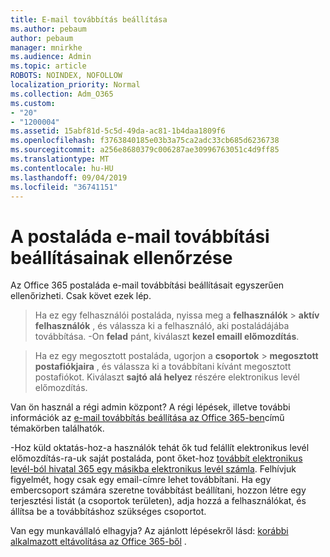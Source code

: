 ```yaml
---
title: E-mail továbbítás beállítása
ms.author: pebaum
author: pebaum
manager: mnirkhe
ms.audience: Admin
ms.topic: article
ROBOTS: NOINDEX, NOFOLLOW
localization_priority: Normal
ms.collection: Adm_O365
ms.custom:
- "20"
- "1200004"
ms.assetid: 15abf81d-5c5d-49da-ac81-1b4daa1809f6
ms.openlocfilehash: f3763840185e03b3a75ca2adc33cb685d6236738
ms.sourcegitcommit: a256e8680379c006287ae30996763051c4d9ff85
ms.translationtype: MT
ms.contentlocale: hu-HU
ms.lasthandoff: 09/04/2019
ms.locfileid: "36741151"
---
```

# <a name="check-the-email-forwarding-settings-for-a-mailbox"></a>A postaláda e-mail továbbítási beállításainak ellenőrzése

Az Office 365 postaláda e-mail továbbítási beállításait egyszerűen ellenőrizheti. Csak követ ezek lép.
  
> Ha ez egy felhasználói postaláda, nyissa meg a **felhasználók** \> **aktív felhasználók** , és válassza ki a felhasználó, aki postaládájába továbbítása. -On **felad** pánt, kiválaszt **kezel emaill előmozdítás**.
    
> Ha ez egy megosztott postaláda, ugorjon a **csoportok** \> **megosztott postafiókjaira** , és válassza ki a továbbítani kívánt megosztott postafiókot. Kiválaszt **sajtó alá helyez** részére elektronikus levél előmozdítás.

Van ön használ a régi admin központ? A régi lépések, illetve további információk az [e-mail továbbítás beállítása az Office 365-ben](https://docs.microsoft.com/office365/admin/email/configure-email-forwarding)című témakörben találhatók.
  
-Hoz küld oktatás-hoz-a használók tehát ők tud felállít elektronikus levél előmozdítás-ra-uk saját postaláda, pont őket-hoz [továbbít elektronikus levél-ból hivatal 365 egy másikba elektronikus levél számla](https://support.office.com/article/Forward-email-from-Office-365-to-another-email-account-1ed4ee1e-74f8-4f53-a174-86b748ff6a0e). Felhívjuk figyelmét, hogy csak egy email-címre lehet továbbítani. Ha egy embercsoport számára szeretne továbbítást beállítani, hozzon létre egy terjesztési listát (a csoportok területen), adja hozzá a felhasználókat, és állítsa be a továbbításhoz szükséges csoportot.
  
Van egy munkavállaló elhagyja? Az ajánlott lépésekről lásd: [korábbi alkalmazott eltávolítása az Office 365-ből](https://docs.microsoft.com/office365/admin/add-users/remove-former-employee) .
  